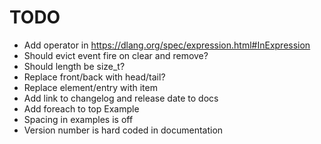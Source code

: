 

# TODO

* Add operator in https://dlang.org/spec/expression.html#InExpression
* Should evict event fire on clear and remove?
* Should length be size_t?
* Replace front/back with head/tail?
* Replace element/entry with item
* Add link to changelog and release date to docs
* Add foreach to top Example
* Spacing in examples is off
* Version number is hard coded in documentation

